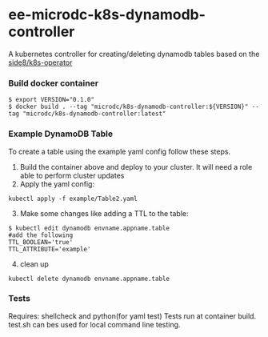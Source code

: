 # ee-microdc-k8s-dynamodb-controller
A kubernetes controller for creating/deleting dynamodb tables based on the [side8/k8s-operator](https://github.com/side8/k8s-operator)


### Build docker container
```
$ export VERSION="0.1.0"
$ docker build . --tag "microdc/k8s-dynamodb-controller:${VERSION}" --tag "microdc/k8s-dynamodb-controller:latest"
```

### Example DynamoDB Table
To create a table using the example yaml config follow these steps.
1. Build the container above and deploy to your cluster. It will need a role able to perform cluster updates
2. Apply the yaml config:
```
kubectl apply -f example/Table2.yaml
```
3. Make some changes like adding a TTL to the table:
```
$ kubectl edit dynamodb envname.appname.table
#add the following
TTL_BOOLEAN='true'
TTL_ATTRIBUTE='example'
```
4. clean up
```
kubectl delete dynamodb envname.appname.table
```

### Tests
Requires: shellcheck and python(for yaml test)
Tests run at container build. test.sh can bes used for local command line testing.
